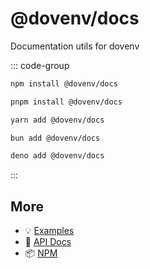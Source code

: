 # @dovenv/docs

Documentation utils for dovenv

::: code-group

```bash [npm]
npm install @dovenv/docs
```

```bash [pnpm]
pnpm install @dovenv/docs
```

```bash [yarn]
yarn add @dovenv/docs
```

```bash [bun]
bun add @dovenv/docs
```

```bash [deno]
deno add @dovenv/docs
```

:::


## More

- 💡 [Examples](examples.md)
- 📖 [API Docs](api.md)
- 📦 [NPM](https://www.npmjs.com/package/@dovenv/docs)
